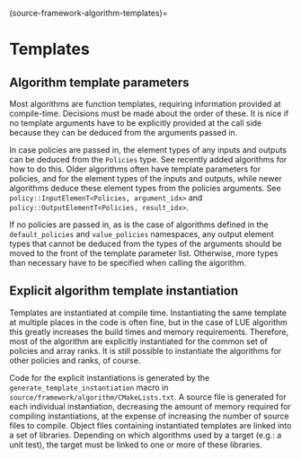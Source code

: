 (source-framework-algorithm-templates)=

# Templates


## Algorithm template parameters

Most algorithms are function templates, requiring information provided at compile-time. Decisions must be made
about the order of these. It is nice if no template arguments have to be explicitly provided at the call side
because they can be deduced from the arguments passed in.

In case policies are passed in, the element types of any inputs and outputs can be deduced from the `Policies`
type. See recently added algorithms for how to do this. Older algorithms often have template parameters for
policies, and for the element types of the inputs and outputs, while newer algorithms deduce these element
types from the policies arguments. See `policy::InputElemenT<Policies, argument_idx>` and
`policy::OutputElementT<Policies, result_idx>`.

If no policies are passed in, as is the case of algorithms defined in the `default_policies` and
`value_policies` namespaces, any output element types that cannot be deduced from the types of the arguments
should be moved to the front of the template parameter list. Otherwise, more types than necessary have to be
specified when calling the algorithm.


## Explicit algorithm template instantiation

Templates are instantiated at compile time. Instantiating the same template at multiple places in the code is
often fine, but in the case of LUE algorithm this greatly increases the build times and memory requirements.
Therefore, most of the algorithm are explicitly instantiated for the common set of policies and array ranks.
It is still possible to instantiate the algorithms for other policies and ranks, of course.

Code for the explicit instantiations is generated by the `generate_template_instantiation` macro in
`source/framework/algorithm/CMakeLists.txt`. A source file is generated for each individual instantiation,
decreasing the amount of memory required for compiling instantiations, at the expense of increasing the number
of source files to compile. Object files containing instantiated templates are linked into a set of libraries.
Depending on which algorithms used by a target (e.g.: a unit test), the target must be linked to one or more
of these libraries.
